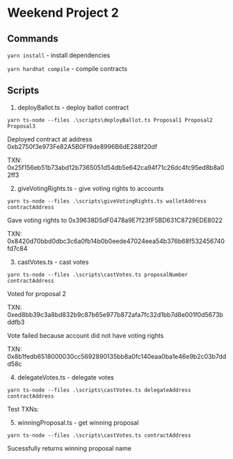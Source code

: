 # Weekend Project 2


## Commands

`yarn install` - install dependencies

`yarn hardhat compile` - compile contracts


## Scripts

1. deployBallot.ts - deploy ballot contract
```
yarn ts-node --files .\scripts\deployBallot.ts Proposal1 Proposal2 Proposal3
```
Deployed contract at address 0xb2750f3e973Fe82A5B0Ff9de8996B6dE288f20df 

TXN: 0x25f156eb51b73abd12b7365051d54db5e642ca94f71c26dc4fc95ed8b8a02ff3

2. giveVotingRights.ts - give voting rights to accounts
```
yarn ts-node --files .\scripts\giveVotingRights.ts walletAddress contractAddress
```
Gave voting rights to 0x39638D5dF0478a9E7f23fF5BD631C8729EDE8022

TXN: 0x8420d70bbd0dbc3c6a0fb14b0b0eede47024eea54b376b68f532456740fd7c84

3. castVotes.ts - cast votes
```
yarn ts-node --files .\scripts\castVotes.ts proposalNumber contractAddress
```
Voted for proposal 2

TXN: 0xed8bb39c3a8bd832b9c87b65e977b872afa7fc32d1bb7d8e001f0d5673bddfb3

Vote failed because account did not have voting rights

TXN: 0x8b1fedb6518000030cc5692890135bb8a0fc140eaa0ba1e46e9b2c03b7ddd58c


4. delegateVotes.ts - delegate votes
```
yarn ts-node --files .\scripts\castVotes.ts delegateAddress contractAddress
```
Test TXNs:


5. winningProposal.ts - get winning proposal
```
yarn ts-node --files .\scripts\castVotes.ts contractAddress
```
Sucessfully returns winning proposal name


